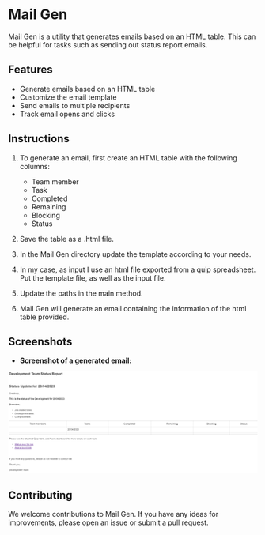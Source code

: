 # Mail Gen

Mail Gen is a utility that generates emails based on an HTML table. This can be helpful for tasks such as sending out status report emails.

## Features

* Generate emails based on an HTML table
* Customize the email template
* Send emails to multiple recipients
* Track email opens and clicks

## Instructions

1. To generate an email, first create an HTML table with the following columns:
    * Team member
    * Task
    * Completed
    * Remaining
    * Blocking
    * Status

2. Save the table as a .html file.

3. In the Mail Gen directory update the template according to your needs.

4. In my case, as input I use an html file exported from a quip spreadsheet. Put the template file, as well as the input file.

5. Update the paths in the main method.

6. Mail Gen will generate an email containing the information of the html table provided.

## Screenshots

- **Screenshot of a generated email:**

![Screenshot of a generated email](https://github.com/abdorah/daily-mail-generator/blob/c60cfafa020dc46dd8e700705235de16db5b7ebd/src/main/resources/assets/result.png)

## Contributing

We welcome contributions to Mail Gen. If you have any ideas for improvements, please open an issue or submit a pull request.
